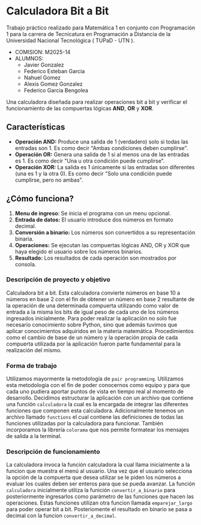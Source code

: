 # Calculadora Bit a Bit

Trabajo práctico realizado para Matemática 1 en conjunto con Programación 1 para la carrera de Tecnicatura en Programación a Distancia de la Universidad Nacional Tecnológica ( TUPaD - UTN ).

- COMISION: M2025-14
- ALUMNOS:
  * Javier Gonzalez
  * Federico Esteban Garcia
  * Nahuel Gomez
  * Alexis Gomez Gonzalez
  * Federico Garcia Bengolea

Una calculadora diseñada para realizar operaciones bit a bit y verificar el funcionamiento de las compuertas lógicas **AND**, **OR** y **XOR**.

<!-- INSERTAR VIDEO DE PRESENTACIÓN -->

## Características

- **Operación AND:** Produce una salida de 1 (verdadero) solo si todas las entradas son 1.
Es como decir "Ambas condiciones deben cumplirse".
- **Operación OR:** Genera una salida de 1 si al menos una de las entradas es 1.
Es como decir "Una u otra condición puede cumplirse".
- **Operación XOR:** La salida es 1 únicamente si las entradas son diferentes (una es 1 y la otra 0).
Es como decir "Solo una condición puede cumplirse, pero no ambas".

## ¿Cómo funciona?

1. **Menu de ingreso**: Se inicia el programa con un menu opcional.
2. **Entrada de datos:** El usuario introduce dos números en formato decimal.
3. **Conversión a binario:** Los números son convertidos a su representación binaria.
4. **Operaciones:** Se ejecutan las compuertas lógicas AND, OR y XOR que haya elegido el usuario sobre los números binarios.
5. **Resultado:** Los resultados de cada operación son mostrados por consola.

### Descripción de proyecto y objetivo
Calculadora bit a bit. Esta calculadora convierte números en base 10 a números en base 2 con el fin de obtener un número en base 2 resultante de la operación de una determinada compuerta utilizando como valor de entrada a la misma los bits de igual peso de cada uno de los números ingresados inicialmente.
Para poder realizar la aplicación no solo fue necesario conocimiento sobre Python, sino que además tuvimos que aplicar conocimientos adquiridos en la materia matemática. Procedimientos como el cambio de base de un número y la operación propia de cada compuerta utilizada por la aplicación fueron parte fundamental para la realización del mismo.
### Forma de trabajo
Utilizamos mayormente la metodología de `pair programming`. Utilizamos esta metodología con el fin de poder conocernos como equipo y para que cada uno pudiera aportar puntos de vista en tiempo real al momento de desarrollo.
Decidimos estructurar la aplicación con un archivo que contiene una función `calculadora` la cual es la encargada de integrar las diferentes funciones que componen esta calculadora. Adicionalmente tenemos un archivo llamado `functions` el cual contiene las definiciones de todas las funciones utilizadas por la calculadora para funcionar. También incorporamos la librería `colorama` que nos permite formatear los mensajes de salida a la terminal.
### Descripción de funcionamiento
La calculadora invoca la función calculadora la cual llama inicialmente a la funcion que muestra el menú al usuario. Una vez que el usuario selecciona la opción de la compuerta que desea utilizar se le piden los números a evaluar los cuales deben ser enteros para que se pueda avanzar.
La función `calculadora` inicialmente utiliza la funición `convertir_a_binario` para posteriormente ingresarlos como parámetro de las funciones que hacen las operaciones. Estas funciones utilizan otra funcion llamada `emparejar_largo` para poder operar bit a bit. Posteriomente el resultado en binario se pasa a decimal con la funcion `convertir_a_decimal`.
